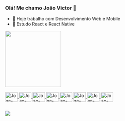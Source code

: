 ### Olá! Me chamo João Victor 👋

- 🔭 Hoje trabalho com Desenvolvimento Web e Mobile
- 🌱 Estudo React e React Native

<div>
  <a href="https://github.com/joaovictor1997">
  <img height="180em" src="https://github-readme-stats.vercel.app/api?username=joaovictor1997&show_icons=true&theme=dark&include_all_commits=true&count_private=true"/>
</div>  
  
 <div style="display: inline_block"><br>
   <img align="center" alt="Joao-PHP" height="30" width="40" src="https://cdn.jsdelivr.net/gh/devicons/devicon/icons/php/php-original.svg">
   <img align="center" alt="Joao-Laravel" height="30" width="40" src="https://cdn.jsdelivr.net/gh/devicons/devicon/icons/laravel/laravel-plain.svg">
   <img align="center" alt="Joao-Js" height="30" width="40" src="https://cdn.jsdelivr.net/gh/devicons/devicon/icons/javascript/javascript-original.svg">
   <img align="center" alt="Joao-Js" height="30" width="40" src="https://cdn.jsdelivr.net/gh/devicons/devicon/icons/jquery/jquery-original.svg">
   <img align="center" alt="Joao-Ts" height="30" width="40" src="https://cdn.jsdelivr.net/gh/devicons/devicon/icons/typescript/typescript-original.svg">
   <img align="center" alt="Joao-React" height="30" width="40" src="https://cdn.jsdelivr.net/gh/devicons/devicon/icons/react/react-original.svg">
   <img align="center" alt="Joao-HTML" height="30" width="40" src="https://cdn.jsdelivr.net/gh/devicons/devicon/icons/html5/html5-original.svg">
   <img align="center" alt="Joao-CSS" height="30" width="40" src="https://cdn.jsdelivr.net/gh/devicons/devicon/icons/css3/css3-original.svg">
 </div> 
  
  ##
  
  <div>
    <a href="https://www.linkedin.com/in/jo%C3%A3o-victor-magalh%C3%A3es-da-silva-803010171/" target="_blank">
      <img src="https://img.shields.io/badge/LinkedIn-0077B5?style=for-the-badge&logo=linkedin&logoColor=white" target="_blank">
    </a>
  </div>
